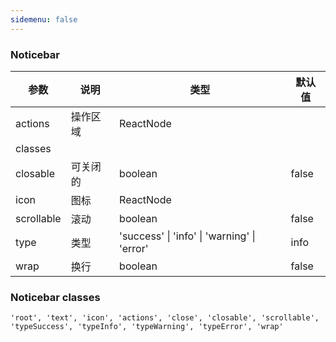 ```yaml
---
sidemenu: false
---
```


### Noticebar


| 参数	|说明	|类型	|默认值
| --- | --- | --- | ---
| actions | 操作区域 | ReactNode |
| classes | | |
| closable | 可关闭的 | boolean | false
| icon | 图标 | ReactNode |
| scrollable | 滚动 | boolean | false
| type | 类型 | 'success' \| 'info' \| 'warning' \| 'error' | info
| wrap | 换行 | boolean | false

### Noticebar classes

```
'root', 'text', 'icon', 'actions', 'close', 'closable', 'scrollable', 'typeSuccess', 'typeInfo', 'typeWarning', 'typeError', 'wrap'
```
